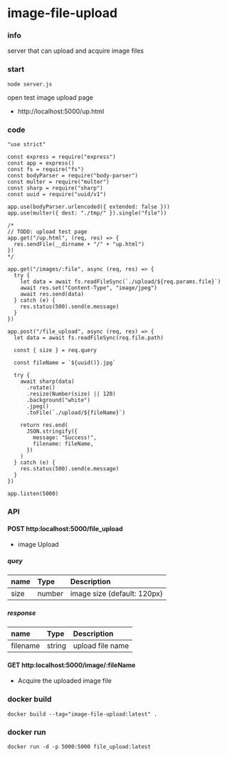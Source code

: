 # image-file-upload

### info

server that can upload and acquire image files

### start
```
node server.js
```

open test image upload page
 * http://localhost:5000/up.html

### code

```
"use strict"

const express = require("express")
const app = express()
const fs = require("fs")
const bodyParser = require("body-parser")
const multer = require("multer")
const sharp = require("sharp")
const uuid = require("uuid/v1")

app.use(bodyParser.urlencoded({ extended: false }))
app.use(multer({ dest: "./tmp/" }).single("file"))

/*
// TODO: upload test page
app.get("/up.html", (req, res) => {
  res.sendFile(__dirname + "/" + "up.html")
})
*/

app.get("/images/:file", async (req, res) => {
  try {
    let data = await fs.readFileSync(`./upload/${req.params.file}`)
    await res.set("Content-Type", "image/jpeg")
    await res.send(data)
  } catch (e) {
    res.status(500).send(e.message)
  }
})

app.post("/file_upload", async (req, res) => {
  let data = await fs.readFileSync(req.file.path)

  const { size } = req.query

  const fileName = `${uuid()}.jpg`

  try {
    await sharp(data)
      .rotate()
      .resize(Number(size) || 120)
      .background("white")
      .jpeg()
      .toFile(`./upload/${fileName}`)

    return res.end(
      JSON.stringify({
        message: "Success!",
        filename: fileName,
      })
    )
  } catch (e) {
    res.status(500).send(e.message)
  }
})

app.listen(5000)
```

### API

#### POST http:localhost:5000/file_upload
 * image Upload

##### quey

|name|Type|Description|
|:---|:---|:---|
|size|number|image size (default: 120px)|

##### response

|name|Type|Description|
|:---|:---|:---|
|filename|string|upload file name|

#### GET http:localhost:5000/image/:fileName
 * Acquire the uploaded image file

### docker build
```
docker build --tag="image-file-upload:latest" .
```
### docker run
```
docker run -d -p 5000:5000 file_upload:latest
```
